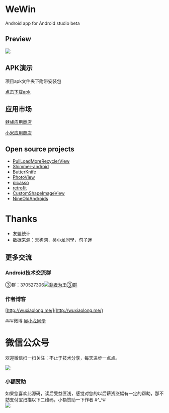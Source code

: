 # WeWin
Android app for Android studio beta

## Preview
![](https://github.com/WuXiaolong/WeWin/raw/master/screenshots/screenshots.gif)

## APK演示

项目apk文件夹下附带安装包

[点击下载apk](https://github.com/WuXiaolong/WeWin/raw/master/apk/app-debug.apk)

## 应用市场
[魅族应用商店](http://app.meizu.com/apps/public/detail?package_name=com.xiaomolongstudio.wewin)

[小米应用商店](http://app.mi.com/detail/67787)

## Open source projects

* [PullLoadMoreRecyclerView](https://github.com/WuXiaolong/PullLoadMoreRecyclerView)
* [Shimmer-android](https://github.com/RomainPiel/Shimmer-android)
* [ButterKnife](https://github.com/JakeWharton/butterknife)
* [PhotoView](https://github.com/chrisbanes/PhotoView)
* [picasso](https://github.com/square/picasso)
* [retrofit](https://github.com/square/retrofit)
* [CustomShapeImageView](https://github.com/MostafaGazar/CustomShapeImageView)
* [NineOldAndroids](https://github.com/JakeWharton/NineOldAndroids)


# Thanks
* 友盟统计
* 数据来源：[天狗网](http://www.tngou.net/)，[吴小龙同學](http://wuxiaolong.me/)，[句子迷](http://www.juzimi.com/meitumeiju)




## 更多交流
### Android技术交流群
<!---
②群：376526418<a target="_blank" href="http://shang.qq.com/wpa/qunwpa?idkey=5017aa79b1bc2726134ce1d6bc3060306022d1a2155f303709b02824d47a8e59"><img border="0" src="http://pub.idqqimg.com/wpa/images/group.png" alt="剩者为王②群" title="剩者为王②群"></a><br><br>
-->
③群：370527306<a target="_blank" href="http://shang.qq.com/wpa/qunwpa?idkey=0a992ba077da4c8325cbfef1c9e81f0443ffb782a0f2135c1a8f7326baac58ac"><img border="0" src="http://pub.idqqimg.com/wpa/images/group.png" alt="剩者为王③群" title="剩者为王③群"></a>

### 作者博客
[http://wuxiaolong.me/](http://wuxiaolong.me/)

###微博
[吴小龙同學](http://weibo.com/u/2175011601)

# 微信公众号
欢迎微信扫一扫关注：不止于技术分享，每天进步一点点。

![](http://7q5c2h.com1.z0.glb.clouddn.com/qrcode_wuxiaolong.jpg)

### 小额赞助
如果您喜欢此源码，读后受益匪浅，感觉对您的以后薪资涨幅有一定的帮助，那不妨支付宝扫描以下二维码，小额赞助一下作者 #^_^#<br> 
<img src="http://7q5c2h.com1.z0.glb.clouddn.com/taobao_qrcode.jpg" /> 


